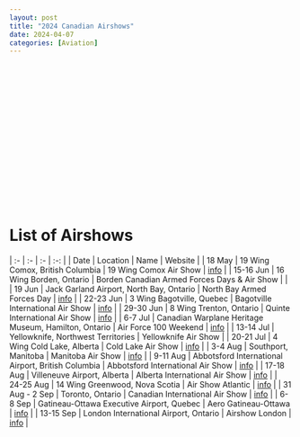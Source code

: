 ```yaml
---
layout: post
title: "2024 Canadian Airshows"
date: 2024-04-07
categories: [Aviation]
---
```


<div id="map" style="height: 250px;"></div>

<script>
  // Initialize the map  
  var map = L.map('map').setView([49.7713, -96.8165], 3);
  
  // Add the tile layer
  L.tileLayer('https://services.arcgisonline.com/arcgis/rest/services/Canvas/World_Dark_Gray_Base/MapServer/Tile/{z}/{y}/{x}.png', {
    attribution: 'Map data &copy; Esri, HERE, Garmin, © OpenStreetMap contributors,  and the GIS User Community; <a href="https://www.flaticon.com/free-icons/fighter-jet" title="fighter jet icons">Fighter jet icons created by Mayor Icons - Flaticon</a>; <a href="https://www.flaticon.com/free-icons/plane" title="plane icons">Plane icons created by Ahmad Yafie - Flaticon</a>'
  }).addTo(map);

    // Define custom icons
    var militaryIcon = L.icon({
        iconUrl: '/assets/leaflet/markers/military-airshow.png',
        iconSize: [20, 20],
        iconAnchor: [10, 10],
    });

    var civilianIcon = L.icon({
        iconUrl: '/assets/leaflet/markers/civilian-airshow.png',
        iconSize: [20, 20],
        iconAnchor: [10, 10],
    });

    // Add markers for military base airshows
    var AirshowMarker = L.marker([49.716146364712124, -124.89536538053588], { icon: militaryIcon }).addTo(map);
    AirshowMarker.bindPopup("<b>19 Wing Comox Air Show</b><br>Location: 19 Wing Comox, British Columbia");
    var AirshowMarker = L.marker([44.271672296270275, -79.90753259467603], { icon: militaryIcon }).addTo(map);
    AirshowMarker.bindPopup("<b>Borden Canadian Armed Forces Days & Air Show</b><br>Location: 16 Wing Borden, Ontario");
    var AirshowMarker = L.marker([46.36646740844318, -79.42234210100173], { icon: militaryIcon }).addTo(map);
    AirshowMarker.bindPopup("<b>North Bay Armed Forces Day</b><br>Location: Jack Garland Airport, North Bay, Ontario");
    var AirshowMarker = L.marker([48.332025627790514, -70.99232087118529], { icon: militaryIcon }).addTo(map);
    AirshowMarker.bindPopup("<b>Bagotville International Air Show</b><br>Location: 3 Wing Bagotville, Quebec");
    var AirshowMarker = L.marker([44.119041328450514, -77.52845951057084], { icon: militaryIcon }).addTo(map);
    AirshowMarker.bindPopup("<b>Quinte International Air Show</b><br>Location: 8 Wing Trenton, Ontario");
    var AirshowMarker = L.marker([54.40223261190452, -110.27862650253581], { icon: militaryIcon }).addTo(map);
    AirshowMarker.bindPopup("<b>Cold Lake Air Show</b><br>Location: 4 Wing Cold Lake, Alberta");
    var AirshowMarker = L.marker([44.98334359492526, -64.9129094445039], { icon: militaryIcon }).addTo(map);
    AirshowMarker.bindPopup("<b>Air Show Atlantic</b><br>Location: 14 Wing Greenwood, Nova Scotia");
    
    // Add markers for civilian airport airshows
    var AirshowMarker = L.marker([43.17393783683856, -79.9238913005731], { icon: civilianIcon }).addTo(map);
    AirshowMarker.bindPopup("<b>Air Force 100 Weekend </b><br>Location: Canadian Warplane Heritage Museum, Hamilton, Ontario");
    var AirshowMarker = L.marker([62.46858183487121, -114.44294405271286], { icon: civilianIcon }).addTo(map);
    AirshowMarker.bindPopup("<b>Yellowknife Air Show</b><br>Location: Yellowknife Airport");
    var AirshowMarker = L.marker([49.90886130931313, -98.27211260188031], { icon: civilianIcon }).addTo(map);
    AirshowMarker.bindPopup("<b>Manitoba Air Show</b><br>Location: Southport, Manitoba");
    var AirshowMarker = L.marker([49.023886316822285, -122.36604507878242], { icon: civilianIcon }).addTo(map);
    AirshowMarker.bindPopup("<b>Abbotsford International Air Show</b><br>Location: Abbotsford International Airport, British Columbia");
    var AirshowMarker = L.marker([53.67206268444931, -113.86217688024057], { icon: civilianIcon }).addTo(map);
    AirshowMarker.bindPopup("<b>Alberta International Air Show</b><br>Location: Villeneuve Airport, Alberta");
    var AirshowMarker = L.marker([43.63074616127024, -79.43164539823623], { icon: civilianIcon }).addTo(map);
    AirshowMarker.bindPopup("<b>Canadian International Air Show</b><br>Location: Toronto, Ontario");
    var AirshowMarker = L.marker([45.52074806902342, -75.56134796748655], { icon: civilianIcon }).addTo(map);
    AirshowMarker.bindPopup("<b>Aero Gatineau-Ottawa</b><br>Location: Gatineau-Ottawa Executive Airport");
    var AirshowMarker = L.marker([43.033785265667284, -81.1499414248547], { icon: civilianIcon }).addTo(map);
    AirshowMarker.bindPopup("<b>Airshow London</b><br>Location: London International Airport, Ontario");
</script>

# List of Airshows

| :-             | :-                                                   | :-                                           | :-:                                                         |
| Date           | Location                                             | Name                                         | Website                                                     |
| 18 May         | 19 Wing Comox, British Columbia                      | 19 Wing Comox Air Show                       | <a href="https://comoxairshow.com/">info</a>                |
| 15-16 Jun      | 16 Wing Borden, Ontario                              | Borden Canadian Armed Forces Days & Air Show |                                                             |
| 19 Jun         | Jack Garland Airport, North Bay, Ontario             | North Bay Armed Forces Day                   | <a href="https://www.armedforcesday.ca/">info</a>            |
| 22-23 Jun      | 3 Wing Bagotville, Quebec                            | Bagotville International Air Show            | <a href="https://saibagotville.com/en/home">info</a>        |
| 29-30 Jun      | 8 Wing Trenton, Ontario                              | Quinte International Air Show                | <a href="https://www.quinteairshow.ca/">info</a>            |
| 6-7 Jul        | Canadian Warplane Heritage Museum, Hamilton, Ontario | Air Force 100 Weekend                        | <a href="https://www.warplane.com/events/upcoming/event-details.aspx?eventId=248">info</a>            |
| 13-14 Jul      | Yellowknife, Northwest Territories                   | Yellowknife Air Show                         | 
| 20-21 Jul      | 4 Wing Cold Lake, Alberta                            | Cold Lake Air Show                           | <a href="https://coldlakeairshow.com/">info</a>             |
| 3-4 Aug        | Southport, Manitoba                                  | Manitoba Air Show                            | <a href="https://mbairshow.ca/">info</a>                    |
| 9-11 Aug       | Abbotsford International Airport, British Columbia   | Abbotsford International Air Show            | <a href="https://abbotsfordairshow.com/">info</a>           |
| 17-18 Aug      | Villeneuve Airport, Alberta                          | Alberta International Air Show               | <a href="https://albertainternationalairshow.com/">info</a> |
| 24-25 Aug      | 14 Wing Greenwood, Nova Scotia                       | Air Show Atlantic                            | <a href="https://airshowatlantic.ca/">info</a>              |
| 31 Aug - 2 Sep | Toronto, Ontario                                     | Canadian International Air Show              | <a href="https://cias.org/">info</a>                        |
| 6-8 Sep        | Gatineau-Ottawa Executive Airport, Quebec            | Aero Gatineau-Ottawa                         | <a href="https://aerogatineauottawa.com/">info</a>          |
| 13-15 Sep      | London International Airport, Ontario                | Airshow London                               | <a href="https://airshowlondon.com/">info</a>               |